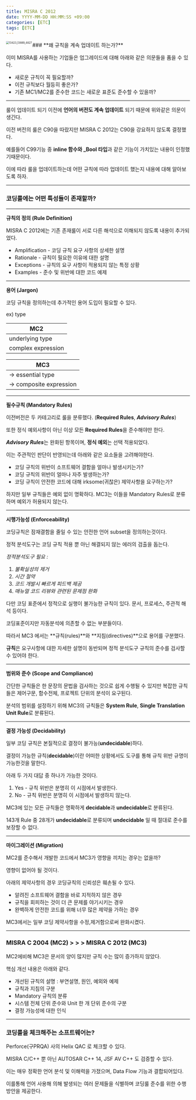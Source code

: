 ```yaml
---
title: MISRA C 2012
date: YYYY-MM-DD HH:MM:SS +09:00
categories: [ETC]
tags: [ETC]
---
```


<img align = "left" src="{{site.url}}\images\2024-04-17-images_test\13423_13889_4827.png" alt="13423_13889_4827" style="zoom:50%;" />
### **왜 규칙을 계속 업데이트 하는가?**

이미 MISRA를 사용하는 기업들은 업그레이드에 대해 아래와 같은 의문들을 품을 수 있다.

- 새로운 규칙이 꼭 필요할까?
- 이전 규칙보다 월등히 좋은가?
- 기존 MC1/MC2를 준수한 코드는 새로운 표준도 준수할 수 있을까?

---

룰이 업데이트 되기 이전에 **언어의 버전도 계속 업데이트** 되기 때문에 위와같은 의문이 생긴다.

이전 버전의 룰은 C90을 따랐지만 MISRA C 2012는 C90을 강요하지 않도록 결정했다.

예를들어 C99기능 중 **inline 함수와 _Bool 타입**과 같은 기능이 가치있는 내용이 인정했기때문이다.

이에 따라 룰을 업데이트하는데 어떤 규칙에 따라 업데이트 했는지 내용에 대해 알아보도록 하자.

---

### **코딩룰에는 어떤 특성들이 존재할까?**

---

**규칙의 정의 (Rule Definition)**

MISRA C 2012에는 기존 존재룰이 서로 다른 해석으로 이해되지 않도록 내용이 추가되었다.

- Amplification - 코딩 규칙 요구 사항의 상세한 설명
- Rationale - 규칙이 필요한 이유에 대한 설명
- Exceptions - 규칙의 요구 사항이 적용되지 않는 특정 상황
- Examples - 준수 및 위반에 대한 코드 예제

---

**용어 (Jargon)**

코딩 규칙을 정의하는데 추가적인 용어 도입이 필요할 수 있다.

ex) type

| MC2 |
| --- |
| underlying type |
| complex expression |

| MC3 |
| --- |
| -> essential type |
| -> composite expression |

---

**필수규칙 (Mandatory Rules)**

이전버전은 두 카테고리로 룰을 분류했다. (**Required Rules**, ***Advisory Rules***)

또한 정식 예외사항이 아닌 이상 모든 **Required Rules**을 준수해야만 한다.

***Advisory Rules***는 완화된 항목이며, **정식 예외**는 선택 적용되었다.

이는 주관적인 판단이 반영되는데 아래와 같은 요소들을 고려해야한다.

- 코딩 규칙의 위반이 소프트웨어 결함을 얼마나 발생시키는가?
- 코딩 규칙의 위반이 얼마나 자주 발생하는가?
- 코딩 규칙이 안전한 코드에 대해 irksome(귀찮은) 제약사항을 요구하는가?

하지만 일부 규칙들은 예외 없이 명확하다. MC3는 이들을 Mandatory Rules로 분류하며 예외가 허용되지 않는다.

---

**시행가능성 (Enforceability)**

코딩규칙은 잠재결함을 줄일 수 있는 안전한 언어 subset을 정의하는것이다.

정적 분석도구는 코딩 규칙 적용 뿐 아닌 해결되지 않는 에러의 검출을 돕는다.

*정적분석도구 필요 :*

1. *불확실성의 제거*
2. *시간 절약*
3. *코드 개발시 빠르게 피드백 제공*
4. *매뉴얼 코드 리뷰와 관련된 문제점 완화*

다만 코딩 표준에서 정적으로 실행이 불가능한 규칙이 있다. 문서, 프로세스, 주관적 해석 등이다.

코딩표준이지만 자동분석에 의존할 수 없는 부분들이다.

따라서 MC3 에서는 **규칙(rules)**와 **지침(directives)**으로 용어를 구분했다.

**규칙**은 요구사항에 대한 자세한 설명이 동반되며 정적 분석도구 규칙의 준수를 검사할 수 있어야 한다.

---

**범위와 준수 (Scope and Compliance)**

간단한 규칙들은 한 문장의 문법을 검사하는 것으로 쉽게 수행될 수 있지만 복잡한 규칙들은 제어구문, 함수전체, 프로젝트 단위의 분석이 요구된다.

분석의 범위를 설정하기 위해 MC3의 규칙들은 **System Rule**, **Single Translation Unit Rule**로 분류된다.

---

**결정 가능성 (Decidability)**

일부 코딩 규칙은 본질적으로 결정이 불가능(**undecidable**)하다.

결정이 가능한 규칙(**decidable**)이란 어떠한 상황에서도 도구를 통해 규칙 위반 규명이 가능한것을 말한다.

아래 두 가지 대답 중 하나가 가능한 것이다.

1. Yes - 규칙 위반은 분명히 이 시점에서 발생한다.
2. No - 규칙 위반은 분명히 이 시점에서 발생하지 않는다.

MC3에 있는 모든 규칙들은 명확하게 **decidable**과 **undecidable**로 분류된다.

143개 Rule 중 28개가 **undecidable**로 분류되며 **undecidable** 일 때 절대로 준수를 보장할 수 없다.

---

**마이그레이션 (Migration)**

MC2를 준수해서 개발한 코드에서 MC3가 영향을 끼치는 경우는 없을까?

영향이 없어야 될 것이다.

아래의 제약사항의 경우 코딩규칙의 신뢰성은 훼손될 수 있다.

- 알려진 소프트웨어 결함을 바로 지적하지 않은 경우
- 규칙을 회피하는 것이 더 큰 문제를 야기시키는 경우
- 완벽하게 안전한 코드를 위해 너무 많은 제약을 가하는 경우

MC3에서는 일부 코딩 제약사항을 수정,제거함으로써 완화시켰다.

---

### **MISRA C 2004 (MC2) > > > MISRA C 2012 (MC3)**

MC2에비해 MC3은 문서의 양이 많지만 규칙 수는 많이 증가하지 않았다.

핵심 개선 내용은 아래와 같다.

- 개선된 규칙의 설명 : 부연설명, 원인, 예외와 예제
- 규칙과 지침의 구분
- Mandatory 규칙의 분류
- 시스템 전체 단위 준수와 Unit 한 개 단위 준수의 구분
- 결정 가능성에 대한 인식

---

### **코딩룰을 체크해주는 소프트웨어는?**

Perforce(구PRQA) 사의 Helix QAC 로 체크할 수 있다.

MISRA C/C++ 뿐 아닌 AUTOSAR C++ 14, JSF AV C++ 도 검증할 수 있다.

이는 매우 정확한 언어 분석 및 이해력을 가졌으며, Data Flow 기능과 결합되어있다.

이를통해 언어 사용해 의해 발생되는 여러 문제들을 식별하며 코딩룰 준수를 위한 수행방안을 제공한다.